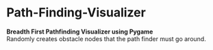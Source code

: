 # Path-Finding-Visualizer

<b>Breadth First Pathfinding Visualizer using Pygame</b><br>
Randomly creates obstacle nodes that the path finder must go around.
